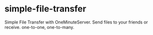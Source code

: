 # simple-file-transfer
Simple File Transfer  with OneMinuteServer. Send files to your friends or receive. one-to-one, one-to-many.
